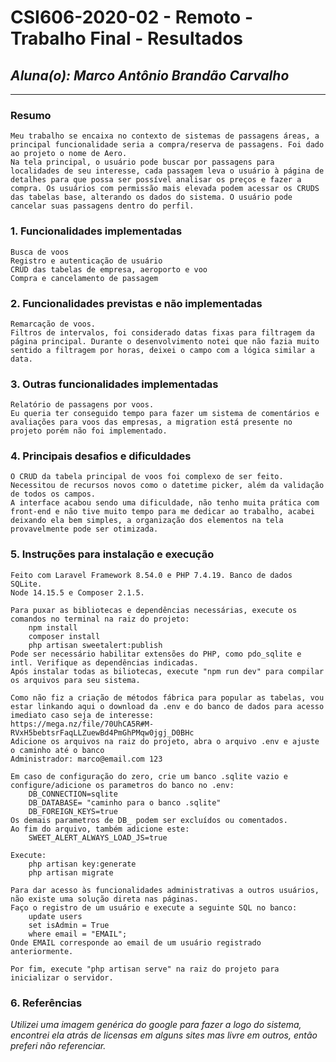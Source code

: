 # **CSI606-2020-02 - Remoto - Trabalho Final - Resultados**
## *Aluna(o): Marco Antônio Brandão Carvalho*

--------------

<!-- Este documento tem como objetivo apresentar o projeto desenvolvido, considerando o que foi definido na proposta e o produto final. -->

### Resumo

    Meu trabalho se encaixa no contexto de sistemas de passagens áreas, a principal funcionalidade seria a compra/reserva de passagens. Foi dado ao projeto o nome de Aero.
    Na tela principal, o usuário pode buscar por passagens para localidades de seu interesse, cada passagem leva o usuário à página de detalhes para que possa ser possível analisar os preços e fazer a compra. Os usuários com permissão mais elevada podem acessar os CRUDS das tabelas base, alterando os dados do sistema. O usuário pode cancelar suas passagens dentro do perfil.

### 1. Funcionalidades implementadas
    Busca de voos
    Registro e autenticação de usuário
    CRUD das tabelas de empresa, aeroporto e voo
    Compra e cancelamento de passagem
  
### 2. Funcionalidades previstas e não implementadas
    Remarcação de voos.
    Filtros de intervalos, foi considerado datas fixas para filtragem da página principal. Durante o desenvolvimento notei que não fazia muito sentido a filtragem por horas, deixei o campo com a lógica similar a data.

### 3. Outras funcionalidades implementadas
    Relatório de passagens por voos.
    Eu queria ter conseguido tempo para fazer um sistema de comentários e avaliações para voos das empresas, a migration está presente no projeto porém não foi implementado.

### 4. Principais desafios e dificuldades
    O CRUD da tabela principal de voos foi complexo de ser feito. Necessitou de recursos novos como o datetime picker, além da validação de todos os campos.
    A interface acabou sendo uma dificuldade, não tenho muita prática com front-end e não tive muito tempo para me dedicar ao trabalho, acabei deixando ela bem simples, a organização dos elementos na tela provavelmente pode ser otimizada.

### 5. Instruções para instalação e execução
<!-- Descrever o que deve ser feito para instalar (ou baixar) a aplicação, o que precisa ser configurando (parâmetros, banco de dados e afins) e como executá-la. -->
    Feito com Laravel Framework 8.54.0 e PHP 7.4.19. Banco de dados SQLite.
    Node 14.15.5 e Composer 2.1.5.

    Para puxar as bibliotecas e dependências necessárias, execute os comandos no terminal na raiz do projeto:
        npm install
        composer install        
        php artisan sweetalert:publish
    Pode ser necessário habilitar extensões do PHP, como pdo_sqlite e intl. Verifique as dependências indicadas.
    Após instalar todas as biliotecas, execute "npm run dev" para compilar os arquivos para seu sistema.
    
    Como não fiz a criação de métodos fábrica para popular as tabelas, vou estar linkando aqui o download da .env e do banco de dados para acesso imediato caso seja de interesse:
    https://mega.nz/file/70UhCA5R#M-RVxH5bebtsrFaqLLZuewBd4PmGhPMqw0jgj_D0BHc
    Adicione os arquivos na raiz do projeto, abra o arquivo .env e ajuste o caminho até o banco
    Administrador: marco@email.com 123

    Em caso de configuração do zero, crie um banco .sqlite vazio e configure/adicione os parametros do banco no .env:
        DB_CONNECTION=sqlite
        DB_DATABASE= "caminho para o banco .sqlite"
        DB_FOREIGN_KEYS=true
    Os demais parametros de DB_ podem ser excluídos ou comentados.
    Ao fim do arquivo, também adicione este:
        SWEET_ALERT_ALWAYS_LOAD_JS=true

    Execute:
        php artisan key:generate
        php artisan migrate

    Para dar acesso às funcionalidades administrativas a outros usuários, não existe uma solução direta nas páginas.
    Faço o registro de um usuário e execute a seguinte SQL no banco:
        update users
        set isAdmin = True
        where email = "EMAIL";
    Onde EMAIL corresponde ao email de um usuário registrado anteriormente.

    Por fim, execute "php artisan serve" na raiz do projeto para inicializar o servidor.
### 6. Referências

*Utilizei uma imagem genérica do google para fazer a logo do sistema, encontrei ela atrás de licensas em alguns sites mas livre em outros, então preferi não referenciar.*


